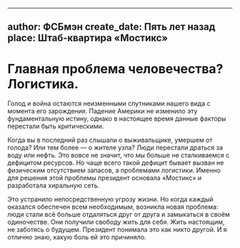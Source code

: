 
---
author: ФСБмэн
create_date: Пять лет назад
place: Штаб-квартира «Мостикс»
---

# Главная проблема человечества? Логистика.


Голод и война остаются неизменными спутниками нашего вида с момента его зарождения. Падение Америки не изменило эту фундаментальную истину, однако в настоящее время данные факторы перестали быть критическими.


Когда вы в последний раз слышали о выживальщике, умершем от голода? Или тем более — о жителе узла? Люди перестали драться за воду или нефть. Это вовсе не значит, что мы больше не сталкиваемся с дефицитом ресурсов. Но чаще всего такой дефицит бывает вызван не физическим отсутствием запасов, а проблемами логистики. Именно для решения этой проблемы президент основала «Мостикс» и разработала хиральную сеть.


Это устранило непосредственную угрозу жизни. Но когда каждый оказался обеспечен всем необходимым, возникла новая проблема: люди стали всё больше отдаляться друг от друга и замыкаться в своём одиночестве. Они получили свободу жить для себя. Жить настоящим, не заботясь о будущем. Президент понимала это как никто другой. И я отлично знаю, какую боль ей это причиняло.




